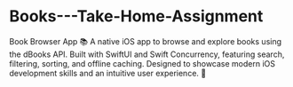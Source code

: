 # Books---Take-Home-Assignment
Book Browser App 📚 A native iOS app to browse and explore books using the dBooks API. Built with SwiftUI and Swift Concurrency, featuring search, filtering, sorting, and offline caching. Designed to showcase modern iOS development skills and an intuitive user experience. 🚀
